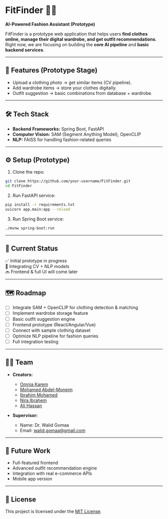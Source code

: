 # FitFinder 👕✨
**AI-Powered Fashion Assistant (Prototype)**

FitFinder is a prototype web application that helps users **find clothes online, manage their digital wardrobe, and get outfit recommendations**.  
Right now, we are focusing on building the **core AI pipeline** and **basic backend services**.

---

## 🚀 Features (Prototype Stage)
- Upload a clothing photo → get similar items (CV pipeline).  
- Add wardrobe items → store your clothes digitally.  
- Outfit suggestion → basic combinations from database + wardrobe.  

---

## 🛠️ Tech Stack
- **Backend Frameworks:** Spring Boot, FastAPI  
- **Computer Vision:** SAM (Segment Anything Model), OpenCLIP  
- **NLP:** FAISS for handling fashion-related queries  

---

## ⚙️ Setup (Prototype)
1. Clone the repo:
```bash
git clone https://github.com/your-username/FitFinder.git
cd FitFinder
```

2. Run FastAPI service:
```bash
pip install -r requirements.txt
uvicorn app.main:app --reload
```

3. Run Spring Boot service:
```bash
./mvnw spring-boot:run
```

---

## 📌 Current Status
✅ Initial prototype in progress  
🔄 Integrating CV + NLP models  
🔜 Frontend & full UI will come later  

---

## 🗺️ Roadmap
- [ ] Integrate SAM + OpenCLIP for clothing detection & matching  
- [ ] Implement wardrobe storage feature  
- [ ] Basic outfit suggestion engine  
- [ ] Frontend prototype (React/Angular/Vue)  
- [ ] Connect with sample clothing dataset  
- [ ] Optimize NLP pipeline for fashion queries  
- [ ] Full integration testing  

---

## 👨‍💻 Team
- **Creators:**
  - [Omnia Karem](https://github.com/OmniaKarem)  
  - [Mohamed Abdel-Moneim](https://github.com/MohamedAbdo37)  
  - [Ibrahim Mohamed](https://github.com/zoaa3054)  
  - [Nira Ibrahem](https://github.com/NiraIbrahem)
  - [Ali Hassan](https://github.com/alihassann191)  

- **Supervisor:**  
  - Name: Dr. Walid Gomaa  
  - Email: walid.gomaa@gmail.com 

---

## 🔮 Future Work
- Full-featured frontend  
- Advanced outfit recommendation engine  
- Integration with real e-commerce APIs  
- Mobile app version  

---

## 📜 License
This project is licensed under the [MIT License](LICENSE).
